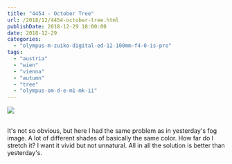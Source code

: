 ```yaml
---
title: "4454 - October Tree"
url: /2018/12/4454-october-tree.html
publishDate: 2018-12-29 18:00:00
date: 2018-12-29
categories: 
  - "olympus-m-zuiko-digital-ed-12-100mm-f4-0-is-pro"
tags: 
  - "austria"
  - "wien"
  - "vienna"
  - "autumn"
  - "tree"
  - "olympus-om-d-e-m1-mk-ii"
---
```

<div class="container">
<div class="center"><a target="_blank" href="https://d25zfm9zpd7gm5.cloudfront.net/1200x1200/2017/20171017_120026_lr.jpg"><img class="webfeedsFeaturedVisual" src="https://d25zfm9zpd7gm5.cloudfront.net/0600x0600/2017/20171017_120026_lr.jpg" /></a></div>
</div>
<br />

It's not so obvious, but here I had the same problem as in
yesterday's fog image. A lot of different shades of basically the
same color. How far do I stretch it? I want it vivid but not
unnatural. All in all the solution is better than yesterday's.